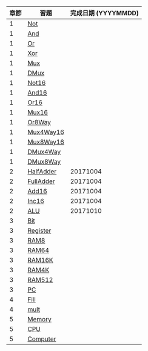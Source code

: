 章節 | 習題                                   | 完成日期 (YYYYMMDD)
-----|----------------------------------------|---------------------
1    | [Not](01/Not.hdl)                      |
1    | [And](01/And.hdl)                      |
1    | [Or](01/Or.hdl)                        |
1    | [Xor](01/Xor.hdl)                      |
1    | [Mux](01/Mux.hdl)                      |
1    | [DMux](01/DMux.hdl)                    |
1    | [Not16](01/Not16.hdl)                  |
1    | [And16](01/And16.hdl)                  |
1    | [Or16](01/Or16.hdl)                    |
1    | [Mux16](01/Mux16.hdl)                  |
1    | [Or8Way](01/Or8Way.hdl)                |
1    | [Mux4Way16](01/Mux4Way16.hdl)          |
1    | [Mux8Way16](01/Mux8Way16.hdl)          |
1    | [DMux4Way](01/DMux4Way.hdl)            |
1    | [DMux8Way](01/DMux8Way.hdl)            |
2    | [HalfAdder](02/HalfAdder.hdl)          |20171004
2    | [FullAdder](02/FullAdder.hdl)          |20171004
2    | [Add16](02/Add16.hdl)                  |20171004
2    | [Inc16](02/Inc16.hdl)                  |20171004
2    | [ALU](02/ALU.hdl)                      |20171010
3    | [Bit](03/a/Bit.hdl)                    |
3    | [Register](03/a/Register.hdl)          |
3    | [RAM8](03/a/RAM8.hdl)                  |
3    | [RAM64](03/a/RAM64.hdl)                |
3    | [RAM16K](03/b/RAM16K.hdl)              |
3    | [RAM4K](03/b/RAM4K.hdl)                |
3    | [RAM512](03/b/RAM512.hdl)              |
3    | [PC](03/a/PC.hdl)                      |
4    | [Fill](04/fill/Fill.asm)               |
4    | [mult](04/mult/mult.asm)               |
5    | [Memory](05/Memory.hdl)                |
5    | [CPU](05/CPU.hdl)                      |
5    | [Computer](05/Computer.hdl)            |
